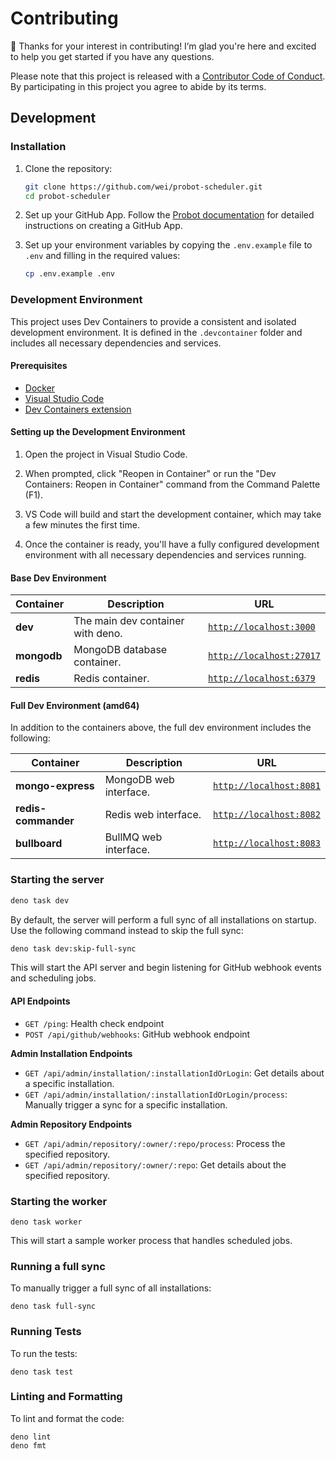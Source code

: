 # Contributing

👋 Thanks for your interest in contributing! I’m glad you're here and excited to
help you get started if you have any questions.

Please note that this project is released with a
[Contributor Code of Conduct](CODE_OF_CONDUCT.md). By participating in this
project you agree to abide by its terms.

## Development

### Installation

1. Clone the repository:
   ```sh
   git clone https://github.com/wei/probot-scheduler.git
   cd probot-scheduler
   ```

1. Set up your GitHub App. Follow the
   [Probot documentation](https://probot.github.io/docs/development/) for
   detailed instructions on creating a GitHub App.

1. Set up your environment variables by copying the `.env.example` file to
   `.env` and filling in the required values:
   ```sh
   cp .env.example .env
   ```

### Development Environment

This project uses Dev Containers to provide a consistent and isolated
development environment. It is defined in the `.devcontainer` folder and
includes all necessary dependencies and services.

#### Prerequisites

- [Docker](https://www.docker.com/)
- [Visual Studio Code](https://code.visualstudio.com/)
- [Dev Containers extension](https://marketplace.visualstudio.com/items?itemName=ms-vscode-remote.remote-containers)

#### Setting up the Development Environment

1. Open the project in Visual Studio Code.

1. When prompted, click "Reopen in Container" or run the "Dev Containers: Reopen
   in Container" command from the Command Palette (F1).

1. VS Code will build and start the development container, which may take a few
   minutes the first time.

1. Once the container is ready, you'll have a fully configured development
   environment with all necessary dependencies and services running.

#### Base Dev Environment

| **Container** | **Description**                   | **URL**                                            |
| ------------- | --------------------------------- | -------------------------------------------------- |
| **dev**       | The main dev container with deno. | [`http://localhost:3000`](http://localhost:3000)   |
| **mongodb**   | MongoDB database container.       | [`http://localhost:27017`](http://localhost:27017) |
| **redis**     | Redis container.                  | [`http://localhost:6379`](http://localhost:6379)   |

#### Full Dev Environment (amd64)

In addition to the containers above, the full dev environment includes the
following:

| **Container**       | **Description**        | **URL**                                          |
| ------------------- | ---------------------- | ------------------------------------------------ |
| **mongo-express**   | MongoDB web interface. | [`http://localhost:8081`](http://localhost:8081) |
| **redis-commander** | Redis web interface.   | [`http://localhost:8082`](http://localhost:8082) |
| **bullboard**       | BullMQ web interface.  | [`http://localhost:8083`](http://localhost:8083) |

### Starting the server

```sh
deno task dev
```

By default, the server will perform a full sync of all installations on startup.
Use the following command instead to skip the full sync:

```sh
deno task dev:skip-full-sync
```

This will start the API server and begin listening for GitHub webhook events and
scheduling jobs.

#### API Endpoints

- `GET /ping`: Health check endpoint
- `POST /api/github/webhooks`: GitHub webhook endpoint

**Admin Installation Endpoints**

- `GET /api/admin/installation/:installationIdOrLogin`: Get details about a
  specific installation.
- `GET /api/admin/installation/:installationIdOrLogin/process`: Manually trigger
  a sync for a specific installation.

**Admin Repository Endpoints**

- `GET /api/admin/repository/:owner/:repo/process`: Process the specified
  repository.
- `GET /api/admin/repository/:owner/:repo`: Get details about the specified
  repository.

### Starting the worker

```
deno task worker
```

This will start a sample worker process that handles scheduled jobs.

### Running a full sync

To manually trigger a full sync of all installations:

```
deno task full-sync
```

### Running Tests

To run the tests:

```
deno task test
```

### Linting and Formatting

To lint and format the code:

```
deno lint
deno fmt
```

